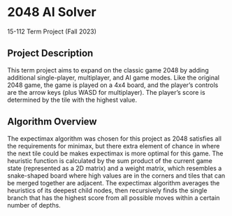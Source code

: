 # 2048 AI Solver
15-112 Term Project (Fall 2023)

## Project Description
This term project aims to expand on the classic game 2048 by adding additional single-player, multiplayer, and AI game modes. Like the original 2048 game, the game is played on a 4x4 board, and the player’s controls are the arrow keys (plus WASD for multiplayer). The player’s score is determined by the tile with the highest value.

## Algorithm Overview
The expectimax algorithm was chosen for this project as 2048 satisfies all the requirements for minimax, but there extra element of chance in where the next tile could be makes expectimax is more optimal for this game. The heuristic function is calculated by the sum product of the current game state (represented as a 2D matrix) and a weight matrix, which resembles a snake-shaped board where high values are in the corners and tiles that can be merged together are adjacent. The expectimax algorithm averages the heuristics of its deepest child nodes, then recursively finds the single branch that has the highest score from all possible moves within a certain number of depths.
